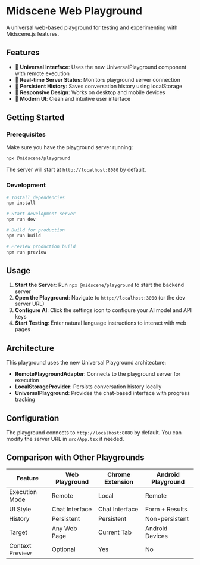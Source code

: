 # Midscene Web Playground

A universal web-based playground for testing and experimenting with Midscene.js features.

## Features

- 🎯 **Universal Interface**: Uses the new UniversalPlayground component with remote execution
- 🔄 **Real-time Server Status**: Monitors playground server connection
- 💾 **Persistent History**: Saves conversation history using localStorage
- 📱 **Responsive Design**: Works on desktop and mobile devices
- 🎨 **Modern UI**: Clean and intuitive user interface

## Getting Started

### Prerequisites

Make sure you have the playground server running:

```bash
npx @midscene/playground
```

The server will start at `http://localhost:8080` by default.

### Development

```bash
# Install dependencies
npm install

# Start development server
npm run dev

# Build for production
npm run build

# Preview production build
npm run preview
```

## Usage

1. **Start the Server**: Run `npx @midscene/playground` to start the backend server
2. **Open the Playground**: Navigate to `http://localhost:3000` (or the dev server URL)
3. **Configure AI**: Click the settings icon to configure your AI model and API keys
4. **Start Testing**: Enter natural language instructions to interact with web pages

## Architecture

This playground uses the new Universal Playground architecture:

- **RemotePlaygroundAdapter**: Connects to the playground server for execution
- **LocalStorageProvider**: Persists conversation history locally
- **UniversalPlayground**: Provides the chat-based interface with progress tracking

## Configuration

The playground connects to `http://localhost:8080` by default. You can modify the server URL in `src/App.tsx` if needed.

## Comparison with Other Playgrounds

| Feature | Web Playground | Chrome Extension | Android Playground |
|---------|----------------|------------------|-------------------|
| Execution Mode | Remote | Local | Remote |
| UI Style | Chat Interface | Chat Interface | Form + Results |
| History | Persistent | Persistent | Non-persistent |
| Target | Any Web Page | Current Tab | Android Devices |
| Context Preview | Optional | Yes | No |